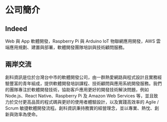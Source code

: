 公司簡介
=======

## Indeed

Web 與 App 軟體開發，Raspberry Pi 與 Arduino IoT 物聯網應用開發，AWS 雲端應用規劃、建置與部署，軟體開發團隊培訓與技術顧問服務。

## 兩岸交流

創科資訊是位於台灣台中市的軟體開發公司，由一群熱愛網路與程式設計且實務經驗豐富的青年組成，提供軟體開發培訓課程、技術顧問與應用系統開發服務。我們的團隊專注於軟體開發技術，協助客戶應用更好的開發技術解決問題，例如 Node.js、React Native、Raspberry Pi 及 Amazon Web Services 等，並且致力於交付更高品質的程式碼與更好的使用者體驗設計，以及實踐高效率的 Agile / Scrum 敏捷軟體開發流程。創科資訊秉持務實的經營理念，並以專業、熱忱、創新與效率為使命。
